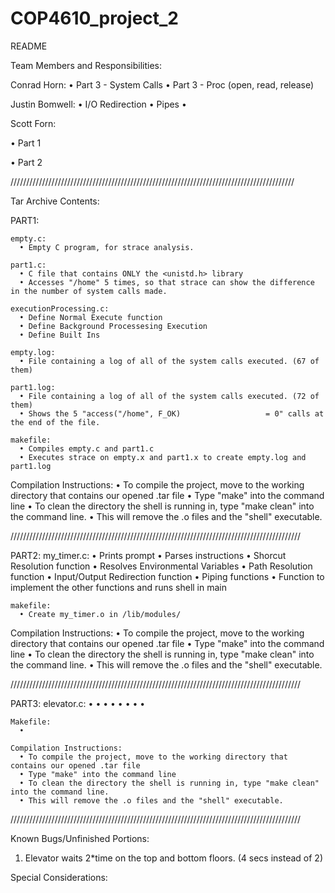 # COP4610_project_2
README

Team Members and Responsibilities:
  
  Conrad Horn:
    • Part 3 - System Calls
    • Part 3 - Proc (open, read, release)
  
  
  Justin Bomwell:
    • I/O Redirection
    • Pipes
    • 

  
  Scott Forn:
  
  • Part 1
  
  • Part 2
  
  //////////////////////////////////////////////////////////////////////////////////////////

  
Tar Archive Contents:
  
  PART1:
    
    empty.c:  
      • Empty C program, for strace analysis.
  
    part1.c:
      • C file that contains ONLY the <unistd.h> library
      • Accesses "/home" 5 times, so that strace can show the difference in the number of system calls made.
  
    executionProcessing.c:
      • Define Normal Execute function
      • Define Background Processesing Execution
      • Define Built Ins
  
    empty.log:
      • File containing a log of all of the system calls executed. (67 of them)
  
    part1.log:
      • File containing a log of all of the system calls executed. (72 of them)
      • Shows the 5 "access("/home", F_OK)                   = 0" calls at the end of the file.
    
    makefile:
      • Compiles empty.c and part1.c
      • Executes strace on empty.x and part1.x to create empty.log and part1.log
  
  Compilation Instructions:
    • To compile the project, move to the working directory that contains our opened .tar file
    • Type "make" into the command line 
    • To clean the directory the shell is running in, type "make clean" into the command line.
    • This will remove the .o files and the "shell" executable.
  
  
  ////////////////////////////////////////////////////////////////////////////////////////////
  
  
  PART2:
    my_timer.c:
      • Prints prompt
      • Parses instructions
      • Shorcut Resolution function
      • Resolves Environmental Variables
      • Path Resolution function
      • Input/Output Redirection function
      • Piping functions
      • Function to implement the other functions and runs shell in main
  
    makefile:
      • Create my_timer.o in /lib/modules/

   Compilation Instructions:
    • To compile the project, move to the working directory that contains our opened .tar file
    • Type "make" into the command line 
    • To clean the directory the shell is running in, type "make clean" into the command line.
    • This will remove the .o files and the "shell" executable.
  
  
  ////////////////////////////////////////////////////////////////////////////////////////////
  
  
  PART3:
    elevator.c:
      • 
      • 
      • 
      • 
      • 
      • 
      • 
      • 
  
    Makefile:
      • 
  
    Compilation Instructions:
      • To compile the project, move to the working directory that contains our opened .tar file
      • Type "make" into the command line 
      • To clean the directory the shell is running in, type "make clean" into the command line.
      • This will remove the .o files and the "shell" executable.

  
  ////////////////////////////////////////////////////////////////////////////////////////////
    
    
Known Bugs/Unfinished Portions: 
1.  Elevator waits 2*time on the top and bottom floors. (4 secs instead of 2)
   

Special Considerations: 
